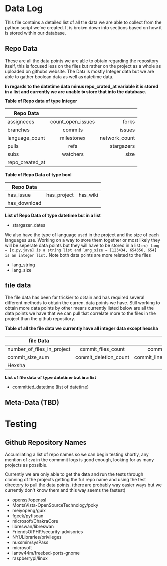 # Data Log

This file contains a detailed list of all the data we are able to collect from the python script we've created. It is broken down into sections based on how it is stored within our database.

## Repo Data

These are all the data points we are able to obtain regarding the repository itself, this is focused less on the files but rather on the project as a whole as uploaded on githubs website. The Data is mostly Integer data but we are able to gather boolean data as well as datetime data.

**In regards to the datetime data minus repo_crated_at variable it is stored in a list and currently we are unable to store that into the database.**

**Table of Repo data of type Integer** 

| Repo Data       |                  |               |
| ----------------|:----------------:| -------------:|
| assigneees      | count_open_issues| forks         |
| branches        | commits          | issues        |
| language_count  | milestones       | network_count |
| pulls           | refs             | stargazers    |
| subs            | watchers         | size          |
| repo_created_at |                  |               |


**Table of Repo Data of type bool**

| Repo Data       |                  |               |
| ----------------|:----------------:| -------------:|
| has_issue       | has_project      | has_wiki      |
| has_download    |                  |               |

**List of Repo Data of type datetime but in a list**

- stargazer_dates

We also have the type of language used in the project and the size of each languages use. Working on a way to store them together or most likely they will be seperate data points but they will have to be stored in a list `ex) lang = [c,py,java] is a string list and lang_size = [123434, 654356, 654] is an integer list.` Note both data points are more related to the files 

- lang_string
- lang_size

## file data

The file data has been far trickier to obtain and has required several different methods to obtain the current data points we have. Still working to obtain more data points by other means currently listed below are all the data points we have that we can pull that correlate more to the files in the project than the github repository.

**Table of all the file data we currently have all integer data except hexsha**

| file Data                  |                        |                             |
| ---------------------------|:----------------------:| ---------------------------:|
| number_of_files_in_project | commit_files_count     | commit_insertion_count      |
| commit_size_sum            | commit_deletion_count  | commit_lines_changed_count  |
| Hexsha                     |                        |                             |


**List of file data of type datetime but in a list**

- committed_datetime (list of datetime)

## Meta-Data (TBD)


# Testing

## Github Repository Names

Accumilating a list of repo names so we can begin testing shortly, any mention of `cve` in the commmit logs is good enough, looking for as many projects as possible.

Currently we are only able to get the data and run the tests through clonning of the projects getting the full repo name and using the test directory to pull the data points. (there are probably way easier ways but we currently don't know them and this way seems the fastest)

- openssl/openssl
- MontaVista-OpenSourceTechnology/poky
- meiyopeng/guix
- fgeek/pyfiscan
- microsoft/ChakraCore
- libreswan/libreswan
- FriendsOfPHP/security-advisories
- NYULibraries/privileges
- nuxsmin/sysPass
- microsoft
- lantw44m/freebsd-ports-gnome
- raspberrypi/linux





